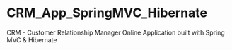 # CRM_App_SpringMVC_Hibernate
CRM - Customer Relationship Manager Online Application built with Spring MVC &amp; Hibernate
